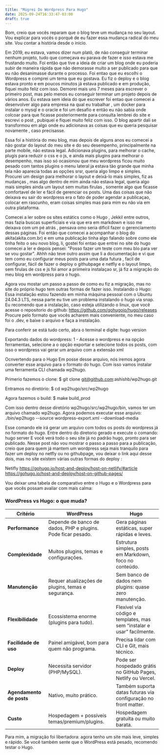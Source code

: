 ```yaml
---
title: "Migrei Do Wordpress Para Hugo"
date: 2025-09-24T16:33:47-03:00
draft: true
---
```


Bom, creio que vocês reparam que o blog teve um mudança no seu layout. Vou explicar para vocês o porquê
de eu fazer essa mudança radical do meu site. Vou contar a história desde o inicio.

Em 2019, eu estava, vamos dizer num platô,  de não conseguir terminar nenhum projeto, tudo que começava
eu parava de fazer e isso estava me frustando muito. Foi então que tive a ideia de criar um blog onde eu poderia subir de
maneira rápida que não demorasse muito a ser publicado para que eu não desanimasse durante o processo. Foi entao que eu escolhi o Wordpress e comprei um tema
que eu gostava. Eu fiz o deploy e o blog estava pronto e em poucos minutos já estava publicado e em produção, fiquei muito feliz com isso.
Demorei mais uns 7 meses para escrever o primeiro post, mas pelo menos eu conseguir terminar um projeto depois de vários anos. Eu estava  sem ideia do que escrever
foi entao que comecei a desenvolver algo para empresa na qual eu trabalhar , um docker para instalar o mysql e o oracle e foi um desafio e então eu não sabia onde colcoar para que ficasse posteriormente para consulta
lembrei do site e escrevi o post , pubiquei e fiquei muito feliz com isso. O blog apartir dali se transformou em algo onde eu adicionava as coisas que eu queria  pesquisar novamente , caso precisasse.

Essa foi a história do meu blog, mas depois de alguns anos eu comecei  a não gostar do layout do meu site e do seu desempenho, principalmente na parte mobile, não estava legal.
Adicionava plugins, para melhorar o cache, plugis para reduzir o css e o js, e ainda mais plugins para melhorar o desempenho, mas isso só ocasionou que meu wordpress ficou muito pesado com tantos plugins
o menu lateral ja estava tão grande que minha tela não aparecia todas as opções srsr, queria algo limpo e simples. Procurei um design para melhorar o layout e deixá-lo mais simples, fiz as mudanças , mas algo dentro de mim ainda não estava legal, queria algo mais simples ainda
um layout sem muitas firulas , somente algo que ficasse comfortavel de ler e fácil de gerenciar os posts.
Uma das coisas que não deixava eu sair do wordpress era o fato de poder agendar a publicaçao, colocar em rascunho, eram coisas simples mas para mim eu não via em outra plataforma. 

Comecei a ler sobre os sites estátics como o Hugo , Jekkil entre outros, mas fazia buscas superficiais e via que era em markdown e isso me deixava com um pé atrás , pensava omo seria dificil fazer o gerenciamento dessas páginas. Foi então que 
comecei a acompanhar o blog do akita(akita.com.br) e em uma publicação tinha algo falando sobre como ele tinha feito o seu novo blog, li, gostei foi entao que entrei no site do hugo comecei a ler e depois pensei: "Posso fazer um teste com meu blo para ver se vou gostar".
Ahhh não teve outro assim que li a documentação e vi que tem como eu configurar meus posts para uma data futura , facil de configurar, fácil de fazer o deploy o githubpage e netfly e o layout limpo, sem firulas de css e js foi amor a priimeira instalaçao sr, já fiz a migração do meu blog em wordpress para o hugo.

Agora vou mostar um passo a passo de como eu fiz a migração, mas no site do próprio hugo tem outras formas de fazer isso.
Instalando o Hugo:
Essa instalação estou fazendo em minha máquina pessoal com o Ubuntu 24.04.3 LTS, nessa parte eu tive um problema instalando o hugo via snap. Eu recomendo que a instalação, caso esteja utilizando o linux, que você acesse o repositorio 
do github:
https://github.com/gohugoio/hugo/releases
Procure pelo formato que vocês acharem mais conveniente, no meu caso foi o .dev,  e baixe o arquivo e faça a instalação.

Para conferir se está tudo certo, abra o terminal e digite:
hugo version

Exportando dados do wordpress:
1 - Acesse o wordpress e na opção ferramentas, selecione a o opção exportar e selecione todos os posts, com isso o wordpress vai gerar um arquivo com a extensão xml

Ocnvertendo para o Hugo 
Em posse desse arquivo, nós iremos agora converter esse arquivo para o formato do hugo. Com isso vamos instalar uma ferramenta CLI chamada wp2hugo.

Primerio fazemos o clone:
$ git clone git@github.com:ashishb/wp2hugo.git

Entramos no diretório:
$ cd wp2hugo/src/wp2hugo

Agora fazemos o build:
$ make build_prod

Com isso dentro desse diretório wp2hugo/src/wp2hugo/bin, vamos ter um arquivo chamado wp2hugo. Agora podemos executar esse arquivo:
./bin/wp2hugo --source wordpress-export.xml --download-media

Esse comando ele irá gerar um arquivo  com todos os posts do wordpress já no formato do hugo. Entre dentro do diretorio gerado e execute o comando:
hugo server 
E você verá todo o seu site já no padrão hugo, pronto para ser publicado. Nesse post não vou mostrar o passo a passo para a publicação, creio que para quem
já mantem um wordpress seja mais tranquilo para fazer um deploy no netfly ou no githubpage, vou deixar o link aqui desse dois, mas no site existem várias outras formas do deploy :

Netifly
https://gohugo.io/host-and-deploy/host-on-netlify/#article
https://gohugo.io/host-and-deploy/host-on-github-pages/

Vou deixar uma tabela de comparativo entre o Hugo e o Wordpress para que vocês possam avaliar com mais calma:

### WordPress vs Hugo: o que muda?

| **Critério**            | **WordPress**                                                                 | **Hugo**                                                                 |
|--------------------------|-------------------------------------------------------------------------------|---------------------------------------------------------------------------|
| **Performance**          | Depende de banco de dados, PHP e plugins. Pode ficar pesado.                 | Gera páginas estáticas, super rápidas e leves.                           |
| **Complexidade**         | Muitos plugins, temas e configurações.                                        | Estrutura simples, posts em Markdown, foco no conteúdo.                   |
| **Manutenção**           | Requer atualizações de plugins, temas e segurança.                            | Sem banco de dados nem plugins: quase zero manutenção.                    |
| **Flexibilidade**        | Ecossistema enorme (plugins para tudo).                                       | Flexível via código e templates, mas sem “instalar e usar” facilmente.    |
| **Facilidade de uso**    | Painel amigável, bom para quem não programa.                                  | Precisa lidar com CLI e Git, mais técnico.                                |
| **Deploy**               | Necessita servidor (PHP/MySQL).                                               | Pode ser hospedado grátis no GitHub Pages, Netlify ou Vercel.             |
| **Agendamento de posts** | Nativo, muito prático.                                                        | Também suporta datas futuras via configuração no front matter.             |
| **Custo**                | Hospedagem + possíveis temas/premium/plugins.                                 | Hospedagem gratuita ou muito barata.                                      |


Para mim, a migração foi libertadora: agora tenho um site mais leve, simples e rápido. Se você também sente que o WordPress está pesado, recomendo testar o Hugo.

